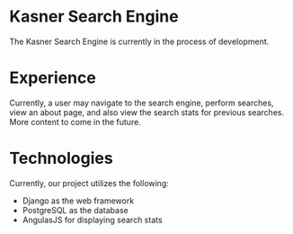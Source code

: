 Kasner Search Engine
======
The Kasner Search Engine is currently in the process of development.

Experience
======
Currently, a user may navigate to the search engine, perform searches, view an about page, and also view the search stats for previous searches. More content to come in the future.

Technologies
======
Currently, our project utilizes the following:
* Django as the web framework
* PostgreSQL as the database
* AngulasJS for displaying search stats
